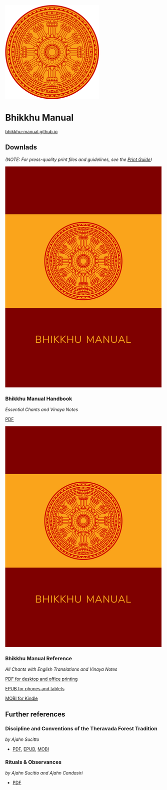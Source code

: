 <div class="titlepage-cover">
  <img src="./includes/images/dhammacakka-circle_w300.png" alt="Bhikkhu Manual" />
  <h1>Bhikkhu Manual</h1>
  <a href="https://bhikkhu-manual.github.io">bhikkhu-manual.github.io</a>
</div>

## Downlads

*(NOTE: For press-quality print files and guidelines, see the [Print Guide](./print-guide.html))*

<div class="grid download-item">
  <div class="col-1-3 item-cover">
    <img src="./includes/images/handbook-cover.png" alt="Bhikkhu Manual Handbook" />
  </div>
  <div class="col-2-3 item-description">
    <h3>Bhikkhu Manual Handbook</h3>
    <p><em>Essential Chants and Vinaya Notes</em></p>
    <p><a href="https://bhikkhu-manual.github.io/includes/docs/Bhikkhu-Manual-Handbook.pdf">PDF</a></p>
  </div>
</div>

<div class="grid download-item">
  <div class="col-1-3 item-cover">
    <img src="./includes/images/handbook-cover.png" alt="Bhikkhu Manual Reference" />
  </div>
  <div class="col-2-3 item-description">
    <h3>Bhikkhu Manual Reference</h3>
    <p><em>All Chants with English Translations and Vinaya Notes</em></p>
    <p><a href="https://bhikkhu-manual.github.io/includes/docs/Bhikkhu-Manual-Reference.pdf">PDF for desktop and office printing</a></p>
    <p><a href="https://bhikkhu-manual.github.io/includes/docs/Bhikkhu-Manual-Reference.epub">EPUB for phones and tablets</a></p>
    <p><a href="https://bhikkhu-manual.github.io/includes/docs/Bhikkhu-Manual-Reference.mobi">MOBI for Kindle</a></p>
  </div>
</div>

## Further references

### Discipline and Conventions of the Theravada Forest Tradition

*by Ajahn Sucitto*

- [PDF](https://bhikkhu-manual.github.io/includes/docs/Discipline-and-Conventions-Ajahn-Sucitto.pdf), [EPUB](https://bhikkhu-manual.github.io/includes/docs/Discipline-and-Conventions-Ajahn-Sucitto.epub), [MOBI](https://bhikkhu-manual.github.io/includes/docs/Discipline-and-Conventions-Ajahn-Sucitto.mobi)

### Rituals & Observances

*by Ajahn Sucitto and Ajahn Candasiri*

- [PDF](https://bhikkhu-manual.github.io/includes/docs/Rituals-and-Obervances-Ajahn-Sucitto-and-Ajahn-Candasiri.pdf)

